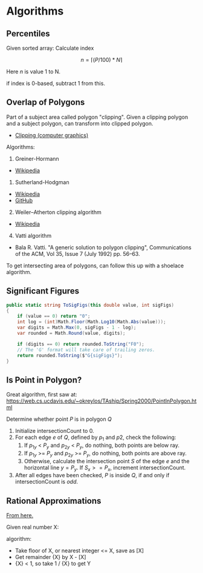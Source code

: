 # Algorithms

## Percentiles

Given sorted array:
    Calculate index

$$n = ⌈(P/100) * N⌉$$

Here $n$ is value 1 to N.

if index is 0-based, subtract 1 from this.


## Overlap of Polygons

Part of a subject area called polygon "clipping". Given a clipping
polygon and a subject polygon, can transform into clipped polygon.

- [Clipping (computer graphics)](https://en.wikipedia.org/wiki/Clipping_(computer_graphics))

Algorithms:

1. Greiner-Hormann
  - [Wikipedia](https://en.wikipedia.org/wiki/Greiner%E2%80%93Hormann_clipping_algorithm)

1. Sutherland-Hodgman
  - [Wikipedia](https://en.wikipedia.org/wiki/Sutherland%E2%80%93Hodgman_algorithm)
  - [GitHub](https://github.com/mdabdk/sutherland-hodgman)

2. Weiler–Atherton clipping algorithm

  - [Wikipedia](https://en.wikipedia.org/wiki/Weiler%E2%80%93Atherton_clipping_algorithm)

4. Vatti algorithm

  - Bala R. Vatti. "A generic solution to polygon clipping", Communications of the ACM, Vol 35, Issue 7 (July 1992) pp. 56–63.

To get intersecting area of polygons, can follow this up with a shoelace
algorithm.


## Significant Figures

```C#
public static string ToSigFigs(this double value, int sigFigs)
{
    if (value == 0) return "0";
    int log = (int)Math.Floor(Math.Log10(Math.Abs(value)));
    var digits = Math.Max(0, sigFigs - 1 - log);
    var rounded = Math.Round(value, digits);

    if (digits == 0) return rounded.ToString("F0");
    // The 'G' format will take care of trailing zeros.
    return rounded.ToString($"G{sigFigs}");
}

```

## Is Point in Polygon?

Great algorithm, first saw at: https://web.cs.ucdavis.edu/~okreylos/TAship/Spring2000/PointInPolygon.html

Determine whether point $P$ is in polygon $Q$

1. Initialize intersectionCount to 0.
2. For each edge $e$ of $Q$, defined by $p_1$ and $p2$, check the
   following:
   1. If $p_{1y}$ < $P_y$ and $p_{2y}$ < $P_y$, do nothing, both points
      are below ray.
   2. If $p_{1y}$ >= $P_y$ and $p_{2y}$ >= $P_y$, do nothing, both points
      are above ray.
   3. Otherwise, calculate the intersection point $S$ of the edge $e$
      and the horizontal line $y=P_y$. If $S_x >= P_x$, increment
      intersectionCount.
3. After all edges have been checked, $P$ is inside $Q$, if and only
   if intersectionCount is *odd*.


## Rational Approximations

[From here.](https://www.maa.org/sites/default/files/321917011764.pdf.bannered.pdf)

Given real number X:

algorithm:
 - Take floor of X, or nearest integer <= X, save as [X]
 - Get remainder {X} by X - [X]
 - {X} < 1, so take 1 / {X} to get Y

